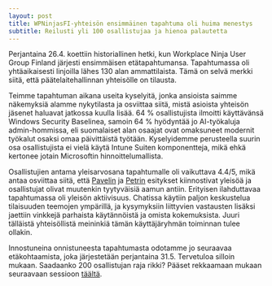 ```yaml
---
layout: post
title: WPNinjasFI-yhteisön ensimmäinen tapahtuma oli huima menestys
subtitle: Reilusti yli 100 osallistujaa ja hienoa palautetta
---
```

Perjantaina 26.4. koettiin historiallinen hetki, kun Workplace Ninja User Group Finland järjesti ensimmäisen etätapahtumansa. Tapahtumassa oli yhtäaikaisesti linjoilla lähes 130 alan ammattilaista. Tämä on selvä merkki siitä, että päätelaitehallinnan yhteisölle on tilausta.

Teimme tapahtuman aikana useita kyselyitä, jonka ansioista saimme näkemyksiä alamme nykytilasta ja osviittaa siitä, mistä asioista yhteisön jäsenet haluavat jatkossa kuulla lisää. 64 % osallistujista ilmoitti käyttävänsä Windows Security Baselinea, samoin 64 % hyödyntää jo AI-työkaluja admin-hommissa, eli suomalaiset alan osaajat ovat omaksuneet modernit työkalut osaksi omaa päivittäistä työtään. Kyselyidemme perusteella suurin osa osallistujista ei vielä käytä Intune Suiten komponentteja, mikä ehkä kertonee jotain Microsoftin hinnoittelumallista. 

Osallistujien antama yleisarvosana tapahtumalle oli vaikuttava 4.4/5, mikä antaa osviittaa siitä, että [Pavelin](./pavel_mirochnitchenko.md) ja [Petrin](./petri_paavola.md) esitykset kiinnostivat yleisöä ja osallistujat olivat muutenkin tyytyväisiä aamun antiin. Erityisen ilahduttavaa tapahtumassa oli yleisön aktiivisuus. Chatissa käytiin paljon keskustelua tilaisuuden teemojen ympärillä, ja kysymyksiin liittyvien vastausten lisäksi jaettiin vinkkejä parhaista käytännöistä ja omista kokemuksista. Juuri tälläistä yhteisöllistä meininkiä tämän käyttäjäryhmän toiminnan tulee ollakin.

Innostuneina onnistuneesta tapahtumasta odotamme jo seuraavaa etäkohtaamista, joka järjestetään perjantaina 31.5. Tervetuloa silloin mukaan. Saadaanko 200 osallistujan raja rikki? Pääset rekkaamaan mukaan seuraavaan sessioon <a href="https://wpninjas.fi/2024-05-01-Et%C3%A4tapahtuma-31.5.2024">täältä</a>.

